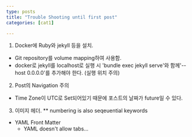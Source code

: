 ```yaml
---
type: posts
title: "Trouble Shooting until first post"
categories: [cat1]

---
```


1. Docker에 Ruby와 jekyll 등을 설치.
<!--snippet-->
 - Git repository를 volume mapping하여 사용함.
 - docker로 jekyll를 localhost로 실행 시 'bundle exec jekyll serve'와 함께'--host 0.0.0.0'를 추가해야 한다.
 (실행 위치 주의)


2. Post의 Navigation 주의
- Time Zone이 UTC로 Set되어있기 때문에 포스트의 날짜가 future일 수 있다.

3. 이미지 헤더.
** numbering is also seqeuential keywords
* YAML Front Matter
	- YAML doesn't allow tabs...
